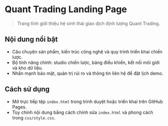 # Quant Trading Landing Page

> Trang tĩnh giới thiệu hệ sinh thái giao dịch định lượng Quant Trading.

## Nội dung nổi bật
- Câu chuyện sản phẩm, kiến trúc công nghệ và quy trình triển khai chiến lược.
- Bộ tính năng chính: studio chiến lược, bảng điều khiển, kết nối môi giới và kho dữ liệu.
- Nhấn mạnh bảo mật, quản trị rủi ro và thông tin liên hệ để đặt lịch demo.

## Cách sử dụng
- Mở trực tiếp tệp `index.html` trong trình duyệt hoặc triển khai trên GitHub Pages.
- Tùy chỉnh nội dung bằng cách chỉnh sửa `index.html` và phong cách trong `css/style.css`.